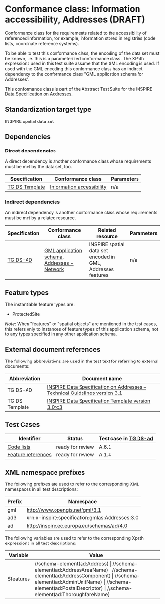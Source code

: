 # Conformance class: Information accessibility, Addresses (DRAFT)

Conformance class for the requirements related to the accessibility of referenced information, for example, information stored in registries (code lists, coordinate reference systems).

To be able to test this conformance class, the encoding of the data set must be known, i.e. this is a parameterized conformance class. The XPath expressions used in this test suite assume that the GML encoding is used. If used with the GML encoding this conformance class has an indirect dependency to the conformance class "GML application schema for Addresses".

This conformance class is part of the [Abstract Test Suite for the INSPIRE Data Specification on Addresses](http://inspire.ec.europa.eu/id/ats/data-ad/3.1).

## Standardization target type

INSPIRE spatial data set

## Dependencies

### Direct dependencies

A direct dependency is another conformance class whose requirements must be met by the data set, too.

| Specification | Conformance class | Parameters | 
| ------------- | ----------------- | ---------- |
| [TG DS Template](http://inspire.ec.europa.eu/id/ats/data-ad/3.1/ad-ia/README#ref_TG_DS_tmpl) | [Information accessibility](http://inspire.ec.europa.eu/id/ats/data/3.0rc3/information-accessibility) | n/a |

### Indirect dependencies

An indirect dependency is another conformance class whose requirements must be met by a related resource.

| Specification | Conformance class | Related resource | Parameters |
| ------------- | ----------------- | ---------------- | ---------- |
| [TG DS-AD](http://inspire.ec.europa.eu/id/ats/data-ad/3.1/ad-ia/README#ref_TG_DS_AD) | [GML application schema, Addresses - Network](http://inspire.ec.europa.eu/id/ats/data-ad/3.1/ad-gml) | INSPIRE spatial data set encoded in GML, Addresses features | n/a |
 
## Feature types <a name="feature-types"></a>

The instantiable feature types are:

* ProtectedSite

*Note*: When "features" or "spatial objects" are mentioned in the test cases, this refers only to instances of feature types of this application schema, not to any types specified in any other application schema.

## External document references

The following abbreviations are used in the test text for referring to external documents:

Abbreviation                     | Document name
-------------------------------- | --------------------------------------------------
TG DS-AD <a name="ref_TG_DS_ad"></a>   | [INSPIRE Data Specification on Addresses – Technical Guidelines version 3.1](http://inspire.ec.europa.eu/documents/Data_Specifications/INSPIRE_DataSpecification_AD_v3.1.pdf)
TG DS Template <a name="ref_TG_DS_tmpl"></a>   | [INSPIRE Data Specification Template version 3.0rc3](http://inspire.jrc.ec.europa.eu/documents/Data_Specifications/INSPIRE_DataSpecification_Template_v3.0rc3.pdf)

## Test Cases

| Identifier                                                        | Status   | Test case in [TG DS-ad](#ref_TG_DS_ad)  |
| ----------------------------------------------------------------- | -------- | ------------ |
| [Code lists](http://inspire.ec.europa.eu/id/ats/data-ad/3.1/ad-ia/code-list)  | ready for review  | A.6.1 |
| [Feature references](http://inspire.ec.europa.eu/id/ats/data-ad/3.1/hy-ad/features)  | ready for review  | A.1.4 |

## XML namespace prefixes <a name="namespaces"></a>

The following prefixes are used to refer to the corresponding XML namespaces in all test descriptions:

Prefix         | Namespace
-------------- | -------------------------------------------------
gml            | http://www.opengis.net/gml/3.1
ad3            | urn:x-inspire:specification:gmlas:Addresses:3.0
ad             | http://inspire.ec.europa.eu/schemas/ad/4.0

The following variables are used to refer to the corresponding Xpath expressions in all test descriptions:

Variable       | Value
-------------- | -------------------------------------------------
$features      |  //schema-element(ad:Address) \| //schema-element(ad:AddressAreaName) \| //schema-element(ad:AddressComponent) \| //schema-element(ad:AdminUnitName) \| //schema-element(ad:PostalDescriptor) \| //schema-element(ad:ThoroughfareName) 
